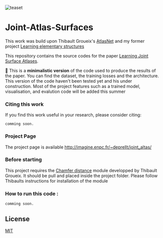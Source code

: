 ![teaset](utils/teaser.png)    

# Joint-Atlas-Surfaces

This work was build upon Thibault Groueix's [AtlasNet](https://github.com/ThibaultGROUEIX/AtlasNet) and my former project [Learning elementary structures]([https://github.com/ThibaultGROUEIX/AtlasNet](https://github.com/TheoDEPRELLE/AtlasNetV2))

This repository contains the source codes for the paper [Learning Joint Surface Atlases]().

:rotating_light: This is a **minimalistic version** of the code used to produce the results of the paper. You can find the dataset, the training losses and the architecture. This version of the code haven't been tested yet and his under construction. Most of the project features such as a trained model, visualisation, and evalution code will be added this summer 

### Citing this work

If you find this work useful in your research, please consider citing:

```
comming soon.
```

### Project Page

The project page is available http://imagine.enpc.fr/~deprellt/joint_altas/

### Before starting 
This project requires the [Chamfer distance](https://github.com/ThibaultGROUEIX/ChamferDistancePytorch) module developped by Thibault Groueix. It should be pull and placed inside the project folder. Please follow Thibaults instructions for installation of the module

### How to run this code :

```
comming soon.
```

## License

[MIT](https://github.com/ThibaultGROUEIX/AtlasNet/blob/master/license_MIT)
